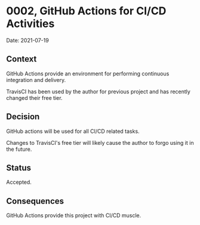 # 0002, GitHub Actions for CI/CD Activities

Date: 2021-07-19

## Context

GitHub Actions provide an environment for performing continuous integration and delivery.

TravisCI has been used by the author for previous project and has recently changed their free tier.

## Decision

GitHub actions will be used for all CI/CD related tasks.

Changes to TravisCI's free tier will likely cause the author to forgo using it in the future.

## Status

Accepted.

## Consequences

GitHub Actions provide this project with CI/CD muscle.
